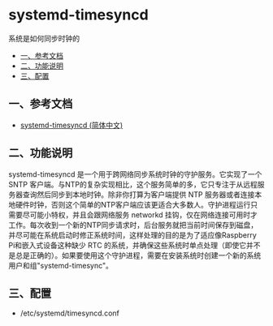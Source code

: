 # systemd-timesyncd

系统是如何同步时钟的

* [一、参考文档](#一参考文档)
* [二、功能说明](#二功能说明)
* [三、配置](#三配置)

## 一、参考文档

* [systemd-timesyncd (简体中文)](https://wiki.archlinux.org/index.php/Systemd-timesyncd_(%E7%AE%80%E4%BD%93%E4%B8%AD%E6%96%87))

## 二、功能说明

systemd-timesyncd 是一个用于跨网络同步系统时钟的守护服务。它实现了一个 SNTP 客户端。与NTP的复杂实现相比，这个服务简单的多，它只专注于从远程服务器查询然后同步到本地时钟。除非你打算为客户端提供 NTP 服务器或者连接本地硬件时钟，否则这个简单的NTP客户端应该更适合大多数人。守护进程运行只需要尽可能小特权，并且会跟网络服务 networkd 挂钩，仅在网络连接可用时才工作。每次收到一个新的NTP同步请求时，后台服务就把当前时间保存到磁盘，并尽可能在系统启动时修正系统时间，这样处理的目的是为了适应像Raspberry Pi和嵌入式设备这种缺少 RTC 的系统，并确保这些系统时单点处理（即使它并不是总是正确的）。如果要使用这个守护进程，需要在安装系统时创建一个新的系统用户和组"systemd-timesync"。

## 三、配置

* /etc/systemd/timesyncd.conf